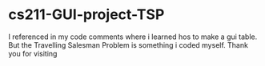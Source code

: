 # cs211-GUI-project-TSP
I referenced in my code comments where i learned hos to make a gui table. But the Travelling Salesman Problem is something i coded myself. Thank you for visiting

